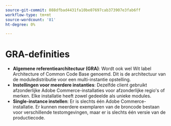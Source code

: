 ```yaml
---
source-git-commit: 088dfbad4431fa10be07697cab373907e3fab6ff
workflow-type: tm+mt
source-wordcount: '81'
ht-degree: 0%

---
```

# GRA-definities

- **Algemene referentiearchitectuur (GRA)**: Wordt ook wel Wit label Architecture of Common Code Base genoemd. Dit is de architectuur van de moduledistributie voor een multi-instantie opstelling.
- **Instellingen voor meerdere instanties**: Dezelfde client gebruikt afzonderlijke Adobe Commerce-installaties voor afzonderlijke regio&#39;s of merken. Elke installatie heeft zowel gedeelde als unieke modules.
- **Single-instance instellen**: Er is slechts één Adobe Commerce-installatie. Er kunnen meerdere exemplaren van de broncode bestaan voor verschillende testomgevingen, maar er is slechts één versie van de productiecode.
